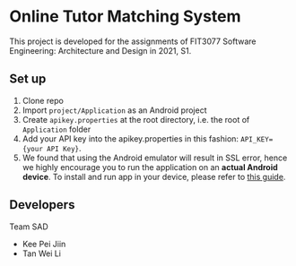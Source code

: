 # Online Tutor Matching System
This project is developed for the assignments of FIT3077 Software Engineering: Architecture and Design in 2021, S1.

## Set up
1. Clone repo
2. Import `project/Application` as an Android project
3. Create `apikey.properties` at the root directory, i.e. the root of `Application` folder
4. Add your API key into the apikey.properties in this fashion: `API_KEY={your API Key}`.
5. We found that using the Android emulator will result in SSL error, hence we highly encourage you to run the application on an **actual Android device**. 
To install and run app in your device, please refer to [this guide](https://developer.android.com/training/basics/firstapp/running-app).


## Developers
Team SAD
* Kee Pei Jiin
* Tan Wei Li
